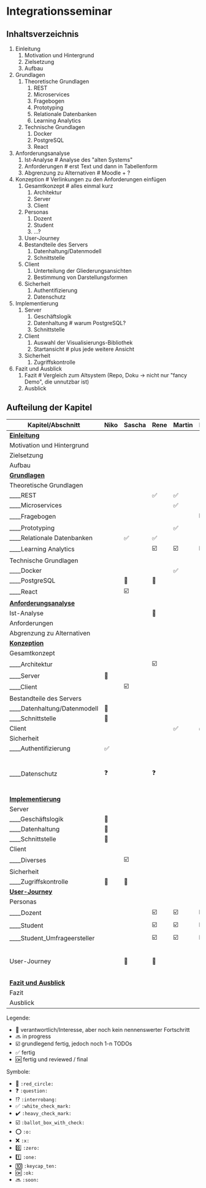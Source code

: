 # Integrationsseminar 

## Inhaltsverzeichnis

1. Einleitung
   1. Motivation und Hintergrund
   1. Zielsetzung
   1. Aufbau
1. Grundlagen
   1. Theoretische Grundlagen
      1. REST
      1. Microservices
      1. Fragebogen
      1. Prototyping
      1. Relationale Datenbanken
      1. Learning Analytics
   1. Technische Grundlagen
      1. Docker
      1. PostgreSQL
      1. React
1. Anforderungsanalyse
   1. Ist-Analyse # Analyse des "alten Systems"
   1. Anforderungen # erst Text und dann in Tabellenform
   1. Abgrenzung zu Alternativen # Moodle + ?
1. Konzeption # Verlinkungen zu den Anforderungen einfügen
   1. Gesamtkonzept # alles einmal kurz
      1. Architektur
      1. Server
      1. Client
   1. Personas
      1. Dozent
      1. Student
      1. ...?
   1. User-Journey
   1. Bestandteile des Servers
      1. Datenhaltung/Datenmodell
      2. Schnittstelle
   1. Client
      1. Unterteilung der Gliederungsansichten
      1. Bestimmung von Darstellungsformen
   1. Sicherheit
      1. Authentifizierung
      2. Datenschutz
2. Implementierung
   1. Server
      1. Geschäftslogik
      2. Datenhaltung # warum PostgreSQL?
      3. Schnittstelle
   2. Client
      1. Auswahl der Visualisierungs-Bibliothek
      2. Startansicht # plus jede weitere Ansicht
   3. Sicherheit
      1. Zugriffskontrolle
3. Fazit und Ausblick
   1. Fazit # Vergleich zum Altsystem (Repo, Doku -> nicht nur "fancy Demo", die unnutzbar ist)
   2. Ausblick

## Aufteilung der Kapitel

| Kapitel/Abschnitt              | Niko               | Sascha                  | Rene                    | Martin                  | Erik                    | Julian       | Kommentar                                               |
| ------------------------------ | ------------------ | ----------------------- | ----------------------- | ----------------------- | ----------------------- | ------------ | ------------------------------------------------------- |
| **<u>Einleitung</u>**          |                    |                         |                         |                         |                         | :red_circle: |                                                         |
| Motivation und Hintergrund     |                    |                         |                         |                         |                         | :red_circle: |                                                         |
| Zielsetzung                    |                    |                         |                         |                         |                         | :red_circle: |                                                         |
| Aufbau                         |                    |                         |                         |                         |                         | :red_circle: |                                                         |
| **<u>Grundlagen</u>**          |                    |                         |                         |                         |                         |              |                                                         |
| Theoretische Grundlagen        |                    |                         |                         |                         |                         |              |                                                         |
| ____REST                       |                    |                         | :white_check_mark:      | :white_check_mark:      |                         |              |                                                         |
| ____Microservices              |                    |                         |                         | :white_check_mark:      |                         |              |                                                         |
| ____Fragebogen                 |                    |                         |                         |                         | :ballot_box_with_check: |              |                                                         |
| ____Prototyping                |                    |                         |                         | :white_check_mark:      |                         |              |                                                         |
| ____Relationale Datenbanken    |                    | :white_check_mark:      | :white_check_mark:      |                         |                         |              |                                                         |
| ____Learning Analytics         |                    |                         | :ballot_box_with_check: | :ballot_box_with_check: | :ballot_box_with_check: |              |                                                         |
| Technische Grundlagen          |                    |                         |                         |                         |                         |              |                                                         |
| ____Docker                     |                    |                         |                         | :white_check_mark:      |                         |              |                                                         |
| ____PostgreSQL                 |                    | :red_circle:            | :red_circle:            |                         |                         |              |                                                         |
| ____React                      |                    | :ballot_box_with_check: |                         |                         |                         |              |                                                         |
| **<u>Anforderungsanalyse</u>** |                    |                         |                         |                         |                         |              |                                                         |
| Ist-Analyse                    |                    |                         | :red_circle:            |                         |                         | :red_circle: |                                                         |
| Anforderungen                  |                    |                         |                         |                         |                         | :red_circle: |                                                         |
| Abgrenzung zu Alternativen     |                    |                         |                         |                         |                         | :red_circle: |                                                         |
| **<u>Konzeption</u>**          |                    |                         |                         |                         |                         |              |                                                         |
| Gesamtkonzept                  |                    |                         |                         |                         |                         |              |                                                         |
| ____Architektur                |                    |                         | :ballot_box_with_check: |                         |                         |              |                                                         |
| ____Server                     | :red_circle:       |                         |                         |                         |                         |              |                                                         |
| ____Client                     |                    | :ballot_box_with_check: |                         |                         |                         |              |                                                         |
| Bestandteile des Servers       |                    |                         |                         |                         |                         |              |                                                         |
| ____Datenhaltung/Datenmodell   | :red_circle:       |                         |                         |                         |                         |              |                                                         |
| ____Schnittstelle              | :red_circle:       |                         |                         |                         |                         |              |                                                         |
| Client                         |                    |                         |                         | :white_check_mark:      | :white_check_mark:      |              |                                                         |
| Sicherheit                     |                    |                         |                         |                         |                         |              |                                                         |
| ____Authentifizierung          | :white_check_mark: |                         |                         |                         |                         |              |                                                         |
| ____Datenschutz                | :question:         |                         | :question:              |                         |                         |              | Beschreibung inwiefern das für das Projekt wichtig ist. |
| **<u>Implementierung</u>**     |                    |                         |                         |                         |                         |              |                                                         |
| Server                         |                    |                         |                         |                         |                         |              |                                                         |
| ____Geschäftslogik             | :red_circle:       |                         |                         |                         |                         |              |                                                         |
| ____Datenhaltung               | :red_circle:       |                         |                         |                         |                         |              |                                                         |
| ____Schnittstelle              | :red_circle:       |                         |                         |                         |                         |              |                                                         |
| Client                         |                    |                         |                         |                         |                         |              |                                                         |
| ____Diverses                   |                    | :ballot_box_with_check: |                         |                         |                         |              |                                                         |
| Sicherheit                     |                    |                         |                         |                         |                         |              |                                                         |
| ____Zugriffskontrolle          | :red_circle:       | :red_circle:            |                         |                         |                         |              |                                                         |
| **<u>User-Journey</u>**        |                    |                         |                         |                         |                         |              |                                                         |
| Personas                       |                    |                         |                         |                         |                         |              |                                                         |
| ____Dozent                     |                    |                         | :ballot_box_with_check: | :ballot_box_with_check: | :ballot_box_with_check: |              |                                                         |
| ____Student                    |                    |                         | :ballot_box_with_check: | :ballot_box_with_check: | :ballot_box_with_check: |              |                                                         |
| ____Student_Umfrageersteller   |                    |                         | :ballot_box_with_check: | :ballot_box_with_check: | :ballot_box_with_check: |              |                                                         |
| User-Journey                   |                    | :red_circle:            | :red_circle:            |                         |                         |              | Screenshots mit Markierung + BPMN                       |
| **<u>Fazit und Ausblick</u>**  |                    |                         |                         |                         |                         |              |                                                         |
| Fazit                          |                    |                         |                         |                         |                         |              |                                                         |
| Ausblick                       |                    |                         |                         |                         |                         |              |                                                         |

Legende:
- :red_circle: verantwortlich/Interesse, aber noch kein nennenswerter Fortschritt
- :soon: in progress
- :ballot_box_with_check: grundlegend fertig, jedoch noch 1-n TODOs
- :white_check_mark: fertig
- :ok: fertig und reviewed / final

Symbole:
- :red_circle: `:red_circle:`
- :question: `:question:`
- :interrobang: `:interrobang:`
- :white_check_mark: `:white_check_mark:`
- :heavy_check_mark: `:heavy_check_mark:`
- :ballot_box_with_check: `:ballot_box_with_check:`
- :o: `:o:`
- :x: `:x:`
- :zero: `:zero:`
- :one: `:one:`
- :keycap_ten: `:keycap_ten:`
- :ok: `:ok:`
- :soon: `:soon:`
